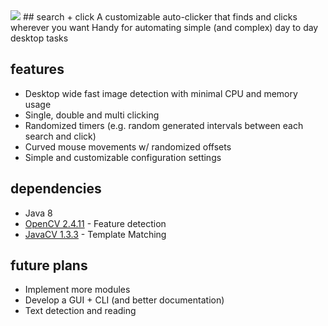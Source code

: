 <img src="https://imgur.com/VnXq5gz">
## search + click
A customizable auto-clicker that finds and clicks wherever you want
Handy for automating simple (and complex) day to day desktop tasks

## features
* Desktop wide fast image detection with minimal CPU and memory usage
* Single, double and multi clicking
* Randomized timers (e.g. random generated intervals between each search and click)
* Curved mouse movements w/ randomized offsets
* Simple and customizable configuration settings

## dependencies
* Java 8
* [OpenCV 2.4.11](https://opencv.org/) - Feature detection
* [JavaCV 1.3.3](https://github.com/bytedeco/javacv) - Template Matching

## future plans
* Implement more modules
* Develop a GUI + CLI (and better documentation)
* Text detection and reading
